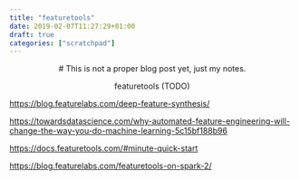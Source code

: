 ```yaml
---
title: "featuretools"
date: 2019-02-07T11:27:29+01:00
draft: true
categories: ["scratchpad"]
---
```


<center>
# This is not a proper blog post yet, just my notes.

featuretools (TODO)
</center>

https://blog.featurelabs.com/deep-feature-synthesis/

https://towardsdatascience.com/why-automated-feature-engineering-will-change-the-way-you-do-machine-learning-5c15bf188b96

https://docs.featuretools.com/#minute-quick-start

https://blog.featurelabs.com/featuretools-on-spark-2/
